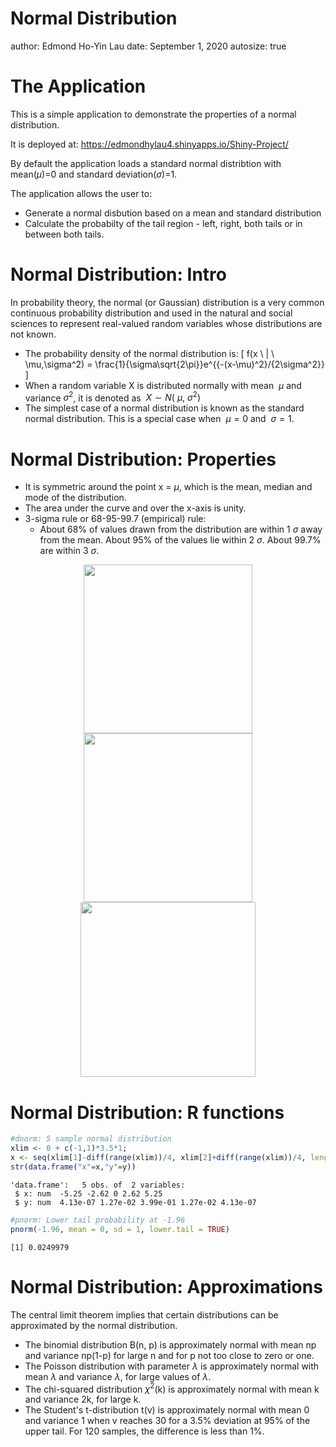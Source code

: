   
Normal Distribution
========================================================
author: Edmond Ho-Yin Lau
date: September 1, 2020
autosize: true

The Application
=======================================================

This is a simple application to demonstrate the properties of a normal distribution. 

It is deployed at: https://edmondhylau4.shinyapps.io/Shiny-Project/

By default the application loads a standard normal distribtion with mean($\mu$)=0 and standard deviation($\sigma$)=1.

The application allows the user to: 

- Generate a normal disbution based on a mean and standard distribution
- Calculate the probabilty of the tail region - left, right, both tails or in between both tails.

Normal Distribution: Intro
========================================================

In probability theory, the normal (or Gaussian) distribution is a very common continuous probability distribution and used in the natural and social sciences to represent real-valued random variables whose distributions are not known.

- The probability density of the normal distribution is:
\[
f(x \ | \ \mu,\sigma^2) = \frac{1}{\sigma\sqrt{2\pi}}e^{{-(x-\mu)^2}/{2\sigma^2}}
\]
- When a random variable X is distributed normally with mean $\ \mu$ and variance$\ \sigma^2$, it is denoted as $\ X \sim N (\ \mu,\ \sigma^2)$
- The simplest case of a normal distribution is known as the standard normal distribution. This is a special case when $\ \mu=0$ and $\ \sigma=1$.

Normal Distribution: Properties
========================================================
- It is symmetric around the point x = $\mu$, which is the mean, median and mode of the distribution.
- The area under the curve and over the x-axis is unity.
- 3-sigma rule or 68-95-99.7 (empirical) rule:
    - About 68% of values drawn from the distribution are within 1 $\sigma$ away from the mean. About 95% of the values lie within 2 $\sigma$. About 99.7% are within 3 $\sigma$.
<div align="center">
<img src="figure/1.png" width=270>
<img src="figure/2.png" width=270>
<img src="figure/3.png" width=280>
</div>

Normal Distribution: R functions
=======================================================


```r
#dnorm: 5 sample normal distribution
xlim <- 0 + c(-1,1)*3.5*1;
x <- seq(xlim[1]-diff(range(xlim))/4, xlim[2]+diff(range(xlim))/4, length.out=5); y <- dnorm(x, mean=0, sd=1)
str(data.frame("x"=x,"y"=y))
```

```
'data.frame':	5 obs. of  2 variables:
 $ x: num  -5.25 -2.62 0 2.62 5.25
 $ y: num  4.13e-07 1.27e-02 3.99e-01 1.27e-02 4.13e-07
```


```r
#pnorm: Lower tail probability at -1.96
pnorm(-1.96, mean = 0, sd = 1, lower.tail = TRUE)
```

```
[1] 0.0249979
```


Normal Distribution: Approximations
=======================================================
The central limit theorem implies that certain distributions can be approximated by the normal distribution.
- The binomial distribution B(n, p) is approximately normal with mean np and variance np(1-p) for large n and for p not too close to zero or one.
- The Poisson distribution with parameter $\lambda$ is approximately normal with mean $\lambda$ and variance $\lambda$, for large values of $\lambda$.
- The chi-squared distribution $\chi^2$(k) is approximately normal with mean k and variance 2k, for large k.
- The Student's t-distribution t(v) is approximately normal with mean 0 and variance 1 when v reaches 30 for a 3.5% deviation at 95% of the upper tail. For 120 samples, the difference is less than 1%.
